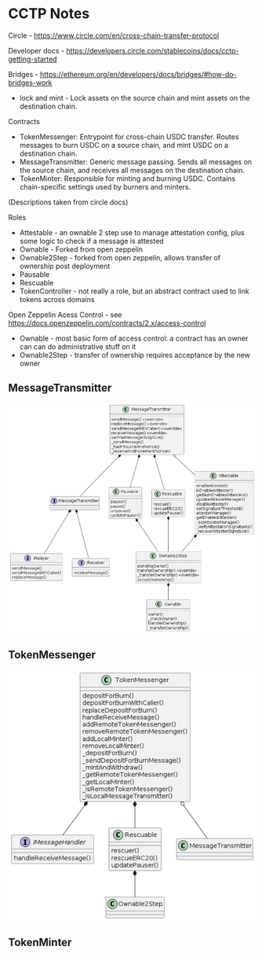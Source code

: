 # CCTP Notes

Circle - https://www.circle.com/en/cross-chain-transfer-protocol

Developer docs - https://developers.circle.com/stablecoins/docs/cctp-getting-started

Bridges - https://ethereum.org/en/developers/docs/bridges/#how-do-bridges-work

* lock and mint -  Lock assets on the source chain and mint assets on the destination chain.

Contracts

* TokenMessenger: Entrypoint for cross-chain USDC transfer. Routes messages to burn USDC on a source chain, and mint USDC on a destination chain.
* MessageTransmitter: Generic message passing. Sends all messages on the source chain, and receives all messages on the destination chain.
* TokenMinter: Responsible for minting and burning USDC. Contains chain-specific settings used by burners and minters.

(Descriptions taken from circle docs)


Roles

* Attestable - an ownable 2 step use to manage attestation config, plus some logic to check if a message is attested
* Ownable - Forked from open zeppelin
* Ownable2Step - forked from open zeppelin, allows transfer of ownership post deployment
* Pausable
* Rescuable
* TokenController - not really a role, but an abstract contract used to link tokens across domains

Open Zeppelin Acess Control - see https://docs.openzeppelin.com/contracts/2.x/access-control

* Ownable - most basic form of access control: a contract has an owner can can do administrative stuff on it
* Ownable2Step - transfer of ownership requires acceptance by the new owner

## MessageTransmitter

![MessageTransmitter](./MessageTransmitter.png)

## TokenMessenger

![TokenMessenger](./tokenMessenger.png)

## TokenMinter




